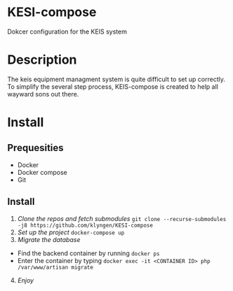 # KESI-compose
Dokcer configuration for the KEIS system

# Description
The keis equipment managment system is quite difficult to set up correctly. To simplify the several step process, KEIS-compose is created
to help all wayward sons out there.

# Install

## Prequesities
 * Docker
 * Docker compose
 * Git

## Install
1. *Clone the repos and fetch submodules*
`git clone --recurse-submodules -j8 https://github.com/klyngen/KESI-compose`
2. *Set up the project*
`docker-compose up`
3. *Migrate the database*
 - Find the backend container by running `docker ps`
 - Enter the container by typing `docker exec -it <CONTAINER ID> php /var/www/artisan migrate`
4. *Enjoy*

